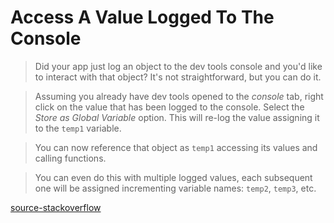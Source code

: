# Access A Value Logged To The Console

> Did your app just log an object to the dev tools console and you'd like to
interact with that object? It's not straightforward, but you can do it.

> Assuming you already have dev tools opened to the _console_ tab, right click
on the value that has been logged to the console. Select the _Store as
Global Variable_ option. This will re-log the value assigning it to the
`temp1` variable.

> You can now reference that object as `temp1` accessing its values and
calling functions.

> You can even do this with multiple logged values, each subsequent one will
be assigned incrementing variable names: `temp2`, `temp3`, etc.

[source-stackoverflow](https://stackoverflow.com/questions/15895579/access-last-logged-value-in-chrome-console)
